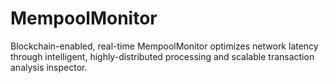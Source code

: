 # MempoolMonitor
Blockchain-enabled, real-time MempoolMonitor optimizes network latency through intelligent, highly-distributed processing and scalable transaction analysis inspector.
